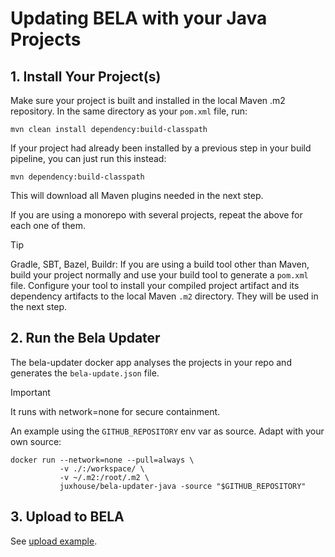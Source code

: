 # Updating BELA with your Java Projects

## 1. Install Your Project(s)

Make sure your project is built and installed in the local Maven .m2 repository. In the same directory as your `pom.xml` file, run:

`mvn clean install dependency:build-classpath`

If your project had already been installed by a previous step in your build pipeline, you can just run this instead:

`mvn dependency:build-classpath`

This will download all Maven plugins needed in the next step.

If you are using a monorepo with several projects, repeat the above for each one of them.

> [!TIP]
> Gradle, SBT, Bazel, Buildr: If you are using a build tool other than Maven, build your project normally and use your build tool to generate a `pom.xml` file. Configure your tool to install your compiled project artifact and its dependency artifacts to the local Maven `.m2` directory. They will be used in the next step.

## 2. Run the Bela Updater

The bela-updater docker app analyses the projects in your repo and generates the `bela-update.json` file.

> [!IMPORTANT]
> It runs with network=none for secure containment.

An example using the `GITHUB_REPOSITORY` env var as source. Adapt with your own source:
```
docker run --network=none --pull=always \
           -v ./:/workspace/ \
           -v ~/.m2:/root/.m2 \
           juxhouse/bela-updater-java -source "$GITHUB_REPOSITORY"
```

## 3. Upload to BELA

See [upload example](/updaters/reference/upload-example.md).
